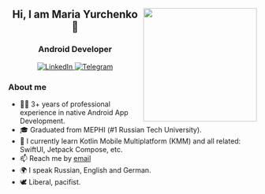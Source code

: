 <div id="header" align="center">
	<img align='right' src="https://user-images.githubusercontent.com/120378890/223352441-ead538c8-027a-478f-b71c-94ce3659f41a.gif" width="230">
	<h2>Hi, I am Maria Yurchenko 👋</h1>
	<h3>Android Developer</h3>
	
</div>

<div id="socials" align="center">
	<a href="https://www.linkedin.com/in/maria-a-yurchenko">
		<img src="https://img.shields.io/badge/LinkedIn-blue?style=for-the-badge&logo=linkedin&logoColor=white" alt="LinkedIn"/>
	</a>
	<a href="https://t.me/telefon3208">
		<img src="https://img.shields.io/badge/Telegram-blue?style=for-the-badge&logo=telegram&logoColor=white" alt="Telegram"/>
	</a>
</div>

### About me
- 👩‍💻 3+ years of professional experience in native Android App Development.
- 🎓 Graduated from MEPHI (#1 Russian Tech University).
- 🌱 I currently learn Kotlin Mobile Multiplatform (KMM) and all related: SwiftUI, Jetpack Compose, etc.
- 📫 Reach me by [email](maria.yurchenko33@gmail.com)
- 🌍 I speak Russian, English and German.
- 🕊️ Liberal, pacifist.
